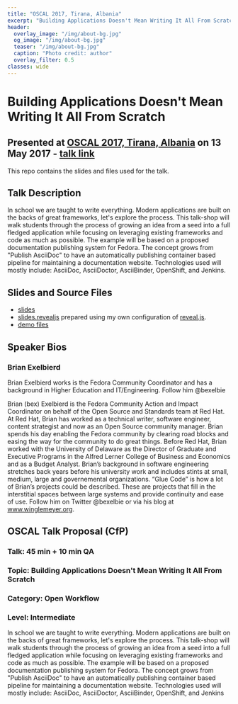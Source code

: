 ```yaml
---
title: "OSCAL 2017, Tirana, Albania"
excerpt: "Building Applications Doesn't Mean Writing It All From Scratch"
header:
  overlay_image: "/img/about-bg.jpg"
  og_image: "/img/about-bg.jpg"
  teaser: "/img/about-bg.jpg"
  caption: "Photo credit: author"
  overlay_filter: 0.5
classes: wide
---
```


#  Building Applications Doesn't Mean Writing It All From Scratch

## Presented at [OSCAL 2017, Tirana, Albania](https://oscal.openlabs.cc/) on 13 May 2017 - [talk link](https://eventyay.com/e/ecc2001a/sessions/)

This repo contains the slides and files used for the talk.

## Talk Description

In school we are taught to write everything. Modern applications are built on the backs of great frameworks, let's explore the process.  This talk-shop will walk students through the process of growing an idea from a seed into a full fledged application while focusing on leveraging existing frameworks and code as much as possible.  The example will be based on a proposed documentation publishing system for Fedora.  The concept grows from "Publish AsciiDoc" to have an automatically publishing container based pipeline for maintaining a documentation website.  Technologies used will mostly include: AsciiDoc, AsciiDoctor, AsciiBinder, OpenShift, and Jenkins.

## Slides and Source Files

* [slides](slides.html)
* [slides.revealjs](slides.revealjs.txt) prepared using my own configuration of [reveal.js](../tools/README.md).
* [demo files](https://github.com/bexelbie/bexelbie-talks-demos/tree/master/OSCAL.2017.Dont.Write.It.All)

## Speaker Bios

### Brian Exelbierd

Brian Exelbierd works is the Fedora Community Coordinator and has a background in Higher Education and IT/Engineering. Follow him @bexelbie

Brian (bex) Exelbierd is the Fedora Community Action and Impact Coordinator on behalf of the Open Source and Standards team at Red Hat. At Red Hat, Brian has worked as a technical writer, software engineer, content strategist and now as an Open Source community manager. Brian spends his day enabling the Fedora community by clearing road blocks and easing the way for the community to do great things. Before Red Hat, Brian worked with the University of Delaware as the Director of Graduate and Executive Programs in the Alfred Lerner College of Business and Economics and as a Budget Analyst. Brian’s background in software engineering stretches back years before his university work and includes stints at small, medium, large and governemental organizations. “Glue Code” is how a lot of Brian’s projects could be described. These are projects that fill in the interstitial spaces between large systems and provide continuity and ease of use. Follow him on Twitter @bexelbie or via his blog at www.winglemeyer.org.

## OSCAL Talk Proposal (CfP)

### Talk: 45 min + 10 min QA

### Topic: Building Applications Doesn't Mean Writing It All From Scratch

### Category: Open Workflow

### Level: Intermediate

In school we are taught to write everything. Modern applications are built on the backs of great frameworks, let's explore the process.  This talk-shop will walk students through the process of growing an idea from a seed into a full fledged application while focusing on leveraging existing frameworks and code as much as possible.  The example will be based on a proposed documentation publishing system for Fedora.  The concept grows from "Publish AsciiDoc" to have an automatically publishing container based pipeline for maintaining a documentation website.  Technologies used will mostly include: AsciiDoc, AsciiDoctor, AsciiBinder, OpenShift, and Jenkins
